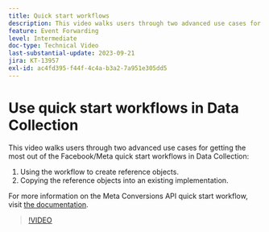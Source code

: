 ```yaml
---
title: Quick start workflows
description: This video walks users through two advanced use cases for getting the most out of the Facebook/Meta quick start workflows in data collection.
feature: Event Forwarding
level: Intermediate
doc-type: Technical Video
last-substantial-update: 2023-09-21
jira: KT-13957
exl-id: ac4fd395-f44f-4c4a-b3a2-7a951e305dd5
---
```

# Use quick start workflows in Data Collection


This video walks users through two advanced use cases for getting the most out of the Facebook/Meta quick start workflows in Data Collection:

1. Using the workflow to create reference objects. 
1. Copying the reference objects into an existing implementation.

For more information on the Meta Conversions API quick start workflow, visit [the documentation](https://experienceleague.adobe.com/docs/experience-platform/tags/extensions/server/meta/overview.html?lang=en#quick-start).

>[!VIDEO](https://video.tv.adobe.com/v/3424501?learn=on)
